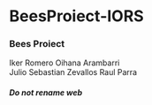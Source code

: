 # BeesProiect-IORS
### Bees Proiect

Iker Romero 
Oihana Arambarri  
Julio Sebastian 
Zevallos Raul Parra 


##### Do not rename web
